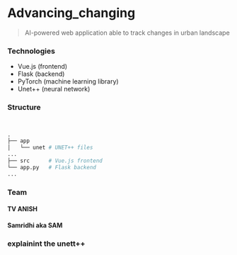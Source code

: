 # Advancing_changing

 > AI-powered web application able to track changes in urban landscape

### Technologies

- Vue.js (frontend)
- Flask (backend)
- PyTorch (machine learning library)
- Unet++ (neural network)

### Structure
```Python


.
├── app
│   └── unet # UNET++ files
...
├── src      # Vue.js frontend
└── app.py   # Flask backend
...
```
### Team
#### TV ANISH
#### Samridhi aka SAM

### explainint the unett++
